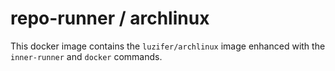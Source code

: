 # repo-runner / archlinux

This docker image contains the `luzifer/archlinux` image enhanced with the `inner-runner` and `docker` commands.
